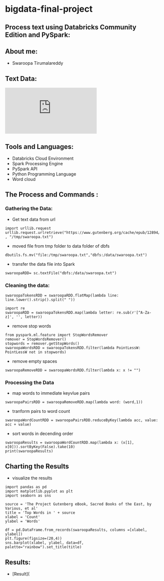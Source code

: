 # bigdata-final-project
## Process text using Databricks Community Edition and PySpark:
## About me:
- Swaroopa Tirumalareddy
## Text Data:
![Sacred Books of the East by Aśvaghosha](https://www.gutenberg.org/cache/epub/12894/pg12894.txt)
## Tools and Languages:
- Databricks Cloud Environment
- Spark Processing Engine
- PySpark API
- Python Programming Language
- Word cloud
## The Process and Commands :
### Gathering the Data:
- Get text data from url
```
import urllib.request
urllib.request.urlretrieve("https://www.gutenberg.org/cache/epub/12894/pg12894.txt" , "/tmp/swaroopa.txt")
```

- moved file from tmp folder to data folder of dbfs
```
dbutils.fs.mv("file:/tmp/swaroopa.txt","dbfs:/data/swaroopa.txt")
```

- transfer the data file into Spark
```
swaroopaRDD= sc.textFile("dbfs:/data/swaroopa.txt")
```

### Cleaning the data:
```
swaroopaTokensRDD = swaroopaRDD.flatMap(lambda line: line.lower().strip().split(" "))
 ```
 ```
 import re
swaroopaRDD = swaroopaTokensRDD.map(lambda letter: re.sub(r'[^A-Za-z]', '', letter))
 ```
 
 - remove stop words
```
from pyspark.ml.feature import StopWordsRemover
remover = StopWordsRemover()
stopwords = remover.getStopWords()
swaroopaWordsRDD = swaroopaTokensRDD.filter(lambda PointLessW: PointLessW not in stopwords)
```
- remove empty spaces
```
swaroopaRemoveRDD = swaroopaWordsRDD.filter(lambda x: x != "")
```
### Processing the Data
- map words to immediate keyvlue pairs
```
swaroopaPairsRDD = swaroopaRemoveRDD.map(lambda word: (word,1))
```
- tranform pairs to word count
```
swaroopaWordCountRDD = swaroopaPairsRDD.reduceByKey(lambda acc, value: acc + value)
```
- sort words in decending order
```
swaroopaResults = swaroopaWordCountRDD.map(lambda x: (x[1], x[0])).sortByKey(False).take(10)
print(swaroopaResults)
```
## Charting the Results
- visualize the results
```
import pandas as pd
import matplotlib.pyplot as plt
import seaborn as sns

source = 'The Project Gutenberg eBook, Sacred Books of the East, by Various, et al'
title = 'Top Words in ' + source
xlabel = 'Count'
ylabel = 'Words'

df = pd.DataFrame.from_records(swaroopaResults, columns =[xlabel, ylabel]) 
plt.figure(figsize=(20,4))
sns.barplot(xlabel, ylabel, data=df, palette="rainbow").set_title(title)
```
## Results:

* [Result](
